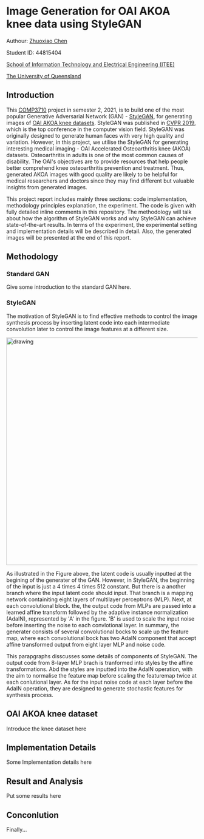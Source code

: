 # Image Generation for OAI AKOA knee data using StyleGAN
Authour: [Zhuoxiao Chen](https://zhuoxiao-chen.github.io)

Student ID: 44815404

[School of Information Technology and Electrical Engineering (ITEE)](https://itee.uq.edu.au/)

[The University of Queensland](https://www.uq.edu.au/)

## Introduction
This [COMP3710](https://my.uq.edu.au/programs-courses/course.html?course_code=comp3710) project in semester 2, 2021, is to build one of the most popular Generative Adversarial Network (GAN) - [StyleGAN](https://openaccess.thecvf.com/content_CVPR_2019/papers/Karras_A_Style-Based_Generator_Architecture_for_Generative_Adversarial_Networks_CVPR_2019_paper.pdf), for generating images of [OAI AKOA knee datasets](https://nda.nih.gov/oai/). StyleGAN was published in [CVPR 2019](https://cvpr2019.thecvf.com/), which is the top conference in the computer vision field. StyleGAN was originally designed to generate human faces with very high quality and variation. However, in this project, we utilise the StyleGAN for generating interesting medical imaging - OAI Accelerated Osteoarthritis knee (AKOA) datasets. Osteoarthritis in adults is one of the most common causes of disability. The OAI's objectives are to provide resources that help people better comprehend knee osteoarthritis prevention and treatment. Thus, generated AKOA images with good quality are likely to be helpful for medical researchers and doctors since they may find different but valuable insights from generated images. 

This project report includes mainly three sections: code implementation, methodology principles explanation, the experiment. The code is given with fully detailed inline comments in this repository. The methodology will talk about how the algorithm of StyleGAN works and why StyleGAN can achieve state-of-the-art results. In terms of the experiment, the experimental setting and implementation details will be described in detail. Also, the generated images will be presented at the end of this report.

## Methodology

### Standard GAN
Give some introduction to the standard GAN here. 

### StyleGAN
The motivation of StyleGAN is to find effective methods to control the image synthesis process by inserting latent code into each intermediate convolution later to control the image features at a different size. 

<img src="https://user-images.githubusercontent.com/50613939/138625217-6e2b5ce6-8f7e-4089-8e94-60ff601c1358.png" alt="drawing" width="600"/>


As illustrated in the Figure above, the latent code is usually inputted at the begining of the generater of the GAN. However, in StyleGAN, the beginning of the input is just a 4 times 4 times 512 constant. But there is a another branch where the input latent code should input. That branch is a  mapping network containiting eight layers of multilayer perceptrons (MLP). Next, at each convolutional block. the, the output code from MLPs are passed into a learned affine transform followed by the adaptive instance normalization (AdaIN), represented by 'A' in the figure. 'B' is used to scale the input noise before inserting the noise to each convlotional layer. In summary, the generater consists of several convolutional bocks to scale up the feature map, where each convolutional bock has two AdaIN component that accept affine transformed output from eight layer MLP and noise code. 

This parapgraphs disscusses some details of components of StyleGAN. The output code from 8-layer MLP brach is tranformed into styles by the affine transformations. Abd the styles are inputted into the AdaIN operation, with the aim to normalise the feature map before scaling the featuremap twice at each conlutional layer. As for the input noise code at each layer before the AdaIN operation, they are designed to generate stochastic features for synthesis process. 


## OAI AKOA knee dataset
Introduce the knee dataset here

## Implementation Details
Some Implementation details here


## Result and Analysis
Put some results here

## Conconlution
Finally...
